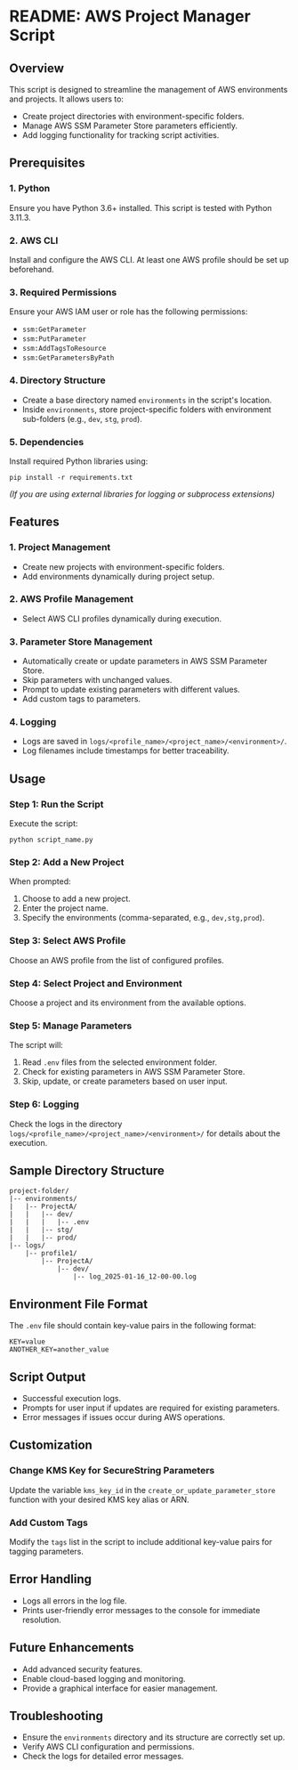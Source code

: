 README: AWS Project Manager Script
==================================

Overview
--------

This script is designed to streamline the management of AWS environments and projects. It allows users to:

-   Create project directories with environment-specific folders.
-   Manage AWS SSM Parameter Store parameters efficiently.
-   Add logging functionality for tracking script activities.

Prerequisites
-------------

### 1\. Python

Ensure you have Python 3.6+ installed. This script is tested with Python 3.11.3.

### 2\. AWS CLI

Install and configure the AWS CLI. At least one AWS profile should be set up beforehand.

### 3\. Required Permissions

Ensure your AWS IAM user or role has the following permissions:

-   `ssm:GetParameter`
-   `ssm:PutParameter`
-   `ssm:AddTagsToResource`
-   `ssm:GetParametersByPath`

### 4\. Directory Structure

-   Create a base directory named `environments` in the script's location.
-   Inside `environments`, store project-specific folders with environment sub-folders (e.g., `dev`, `stg`, `prod`).

### 5\. Dependencies

Install required Python libraries using:

```
pip install -r requirements.txt
```

*(If you are using external libraries for logging or subprocess extensions)*

Features
--------

### 1\. **Project Management**

-   Create new projects with environment-specific folders.
-   Add environments dynamically during project setup.

### 2\. **AWS Profile Management**

-   Select AWS CLI profiles dynamically during execution.

### 3\. **Parameter Store Management**

-   Automatically create or update parameters in AWS SSM Parameter Store.
-   Skip parameters with unchanged values.
-   Prompt to update existing parameters with different values.
-   Add custom tags to parameters.

### 4\. **Logging**

-   Logs are saved in `logs/<profile_name>/<project_name>/<environment>/`.
-   Log filenames include timestamps for better traceability.

Usage
-----

### Step 1: Run the Script

Execute the script:

```
python script_name.py
```

### Step 2: Add a New Project

When prompted:

1.  Choose to add a new project.
2.  Enter the project name.
3.  Specify the environments (comma-separated, e.g., `dev,stg,prod`).

### Step 3: Select AWS Profile

Choose an AWS profile from the list of configured profiles.

### Step 4: Select Project and Environment

Choose a project and its environment from the available options.

### Step 5: Manage Parameters

The script will:

1.  Read `.env` files from the selected environment folder.
2.  Check for existing parameters in AWS SSM Parameter Store.
3.  Skip, update, or create parameters based on user input.

### Step 6: Logging

Check the logs in the directory `logs/<profile_name>/<project_name>/<environment>/` for details about the execution.

Sample Directory Structure
--------------------------

```
project-folder/
|-- environments/
|   |-- ProjectA/
|   |   |-- dev/
|   |   |   |-- .env
|   |   |-- stg/
|   |   |-- prod/
|-- logs/
    |-- profile1/
        |-- ProjectA/
            |-- dev/
                |-- log_2025-01-16_12-00-00.log
```

Environment File Format
-----------------------

The `.env` file should contain key-value pairs in the following format:

```
KEY=value
ANOTHER_KEY=another_value
```

Script Output
-------------

-   Successful execution logs.
-   Prompts for user input if updates are required for existing parameters.
-   Error messages if issues occur during AWS operations.

Customization
-------------

### Change KMS Key for SecureString Parameters

Update the variable `kms_key_id` in the `create_or_update_parameter_store` function with your desired KMS key alias or ARN.

### Add Custom Tags

Modify the `tags` list in the script to include additional key-value pairs for tagging parameters.

Error Handling
--------------

-   Logs all errors in the log file.
-   Prints user-friendly error messages to the console for immediate resolution.

Future Enhancements
-------------------

-   Add advanced security features.
-   Enable cloud-based logging and monitoring.
-   Provide a graphical interface for easier management.

Troubleshooting
---------------

-   Ensure the `environments` directory and its structure are correctly set up.
-   Verify AWS CLI configuration and permissions.
-   Check the logs for detailed error messages.
